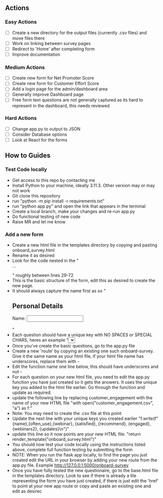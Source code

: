 ## Actions
### Easy Actions
* [ ] Create a new directory for the output files (currently .csv files) and move files there
* [ ] Work on linking between survey pages
* [ ] Redirect to 'Home' after completing form
* [ ] Improve documentation

### Medium Actions
* [ ] Create new form for Net Promoter Score
* [ ] Create new form for Customer Effort Score
* [ ] Add a login page for the admin/dashboard area
* [ ] Generally improve Dashboard page
* [ ] Free form text questions are not generally captured as its hard to represent in the dashboard, this needs reviewed

### Hard Actions
* [ ] Change app.py to output to JSON
* [ ] Consider Database options 
* [ ] Look at React for the forms

## How to Guides
### Test Code locally
* Get access to this repo by contacting me
* Install Python to your machine, ideally 3.11.3. Other version may or may not work
* Git clone this repository
* run "python -m pip install -r requirements.txt"
* run "python app.py" and open the link that appears in the terminal
* Create a local branch, make your changes and re-run app.py 
* Do functional testing of new code
* Raise MR and let me know

### Add a new form
* Create a new html file in the templates directory by copying and pasting onboard_survey.html
* Rename it as desired
* Look for the code nested in the " <form method="post">...</form>" roughly between lines 29-72
* This is the basic structure of the form, edit this as desired to create the new page.
* It should always capture the name first as so "    <h2>Personal Details</h2>
    Name: <input type="text" name="name"><br><br>"
* Each question should have a unique key with NO SPACES or SPECIAL CHARS, heres an example "<select name="completed_onboarding">". You would replace the word completed_onboarding for each questions and save this for later
* Once you've create the basic questions, go to the app.py file
* Create a new 'route' by copying an existing one such onboard-survey. Give it the same name as your html file, if your html file name has underscores, replace them with -
* Edit the function name one line below, this should have underscores and not -
* For each question on your new html file, you need to edit the app.py function you have just created so it gets the answers. It uses the unique key you added to the html file earlier. Go through the function and update as required.
* update the following line by replacing customer_engagement with the name of your new HTML file "with open("customer_engagement.csv", "a") as f:"
* Note: You may need to create the .csv file at this point
* Update the next line with your unique keys you created earlier "f.write(f"{name},{often_use},{webinar}, {satisfied}, {recommend}, {engaged}, {webinars2}, {updates}\n")"
* update this line so it now points are your new HTML file: "return render_template("onboard_survey.html")"
* You should now test your code locally using the instructions listed above, complete full function testing by submitting the form
* NOTE: When you run the flask app locally, to find the page you just created edit the URL in your browser by adding your new route from the app.py file. Example http://127.0.0.1:5000/onboard-survey
* Once you have fully tested the new questionaire, go to the base.html file in the templates directory. Look to see if there is already a tile representing the form you have just created, if there is just edit the 'href' to point at your new app route or copy and paste an existing one and edit as desirec






